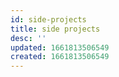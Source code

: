 ```yaml
---
id: side-projects
title: side projects
desc: ''
updated: 1661813506549
created: 1661813506549
---
```

